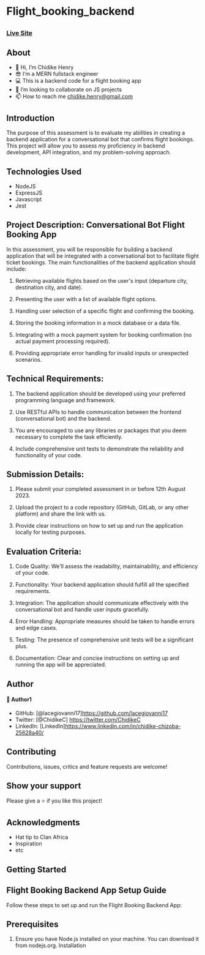 # Flight_booking_backend
## 
### [Live Site]()


## About
* 👋 Hi, I’m Chidike Henry 
* 😎 I’m a MERN fullstack engineer
* 💻 This is a backend code for a flight booking app
* 💞️ I’m looking to collaborate on JS projects 
* 📫 How to reach me chidike.henry@gmail.com


## Introduction
The purpose of this assessment is to evaluate my abilities in creating a backend application for a conversational bot that confirms flight bookings.
This project will allow you to assess my proficiency in backend development, API integration, and my problem-solving approach.

## Technologies Used
* NodeJS
* ExpressJS
* Javascript
* Jest

## Project Description: Conversational Bot Flight Booking App

In this assessment, you will be responsible for building a backend application that will be integrated with a conversational bot to facilitate flight ticket bookings. The main functionalities of the backend application should include:

 

1. Retrieving available flights based on the user's input (departure city, destination city, and date).

2. Presenting the user with a list of available flight options.

3. Handling user selection of a specific flight and confirming the booking.

4. Storing the booking information in a mock database or a data file.

5. Integrating with a mock payment system for booking confirmation (no actual payment processing required).

6. Providing appropriate error handling for invalid inputs or unexpected scenarios.

 

## Technical Requirements:

1. The backend application should be developed using your preferred programming language and framework.

2. Use RESTful APIs to handle communication between the frontend (conversational bot) and the backend.

3. You are encouraged to use any libraries or packages that you deem necessary to complete the task efficiently.

4. Include comprehensive unit tests to demonstrate the reliability and functionality of your code.

 

## Submission Details:

1. Please submit your completed assessment in or before 12th August 2023.

2. Upload the project to a code repository (GitHub, GitLab, or any other platform) and share the link with us.

3. Provide clear instructions on how to set up and run the application locally for testing purposes.

 

## Evaluation Criteria:

1. Code Quality: We'll assess the readability, maintainability, and efficiency of your code.

2. Functionality: Your backend application should fulfill all the specified requirements.

3. Integration: The application should communicate effectively with the conversational bot and handle user inputs gracefully.

4. Error Handling: Appropriate measures should be taken to handle errors and edge cases.

5. Testing: The presence of comprehensive unit tests will be a significant plus.

6. Documentation: Clear and concise instructions on setting up and running the app will be appreciated.

## Author

#### 👤 Author1
- GitHub: [@lacegiovanni17]https://github.com/lacegiovanni17
- Twitter: [@ChidikeC] https://twitter.com/ChidikeC
- LinkedIn: [LinkedIn]https://www.linkedin.com/in/chidike-chizoba-25628a40/

## Contributing 
Contributions, issues, critics and feature requests are welcome!

## Show your support
Please give a ⭐️ if you like this project! 

## Acknowledgments
- Hat tip to Clan Africa
- Inspiration
- etc



## Getting Started
## Flight Booking Backend App Setup Guide
Follow these steps to set up and run the Flight Booking Backend App:

## Prerequisites
1. Ensure you have Node.js installed on your machine. You can download it from nodejs.org.
Installation

